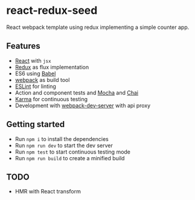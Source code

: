 # react-redux-seed

React webpack template using redux implementing a simple counter app.

## Features

* [React](https://facebook.github.io/react/) with `jsx`
* [Redux](https://github.com/rackt/redux) as flux implementation
* ES6 using [Babel](https://babeljs.io/)
* [webpack](https://webpack.github.io/) as build tool
* [ESLint](http://eslint.org/) for linting
* Action and component tests and [Mocha](http://mochajs.org/) and [Chai](http://chaijs.com/)
* [Karma](http://karma-runner.github.io/) for continuous testing
* Development with [webpack-dev-server](http://webpack.github.io/docs/webpack-dev-server.html) with api proxy

## Getting started

* Run `npm i` to install the dependencies
* Run `npm run dev` to start the dev server
* Run `npm test` to start continuous testing mode
* Run `npm run build` to create a minified build

## TODO
* HMR with React transform

